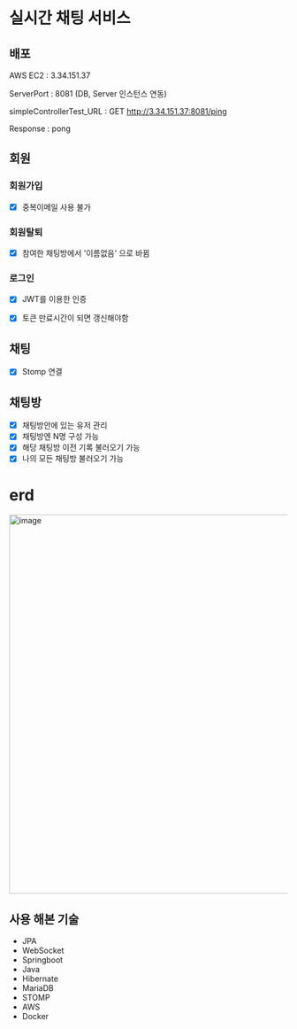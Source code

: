 # 실시간 채팅 서비스

## 배포
AWS EC2 : 3.34.151.37

ServerPort : 8081
(DB, Server 인스턴스 연동)

simpleControllerTest_URL 
: GET http://3.34.151.37:8081/ping

Response
: pong


## 회원
### 회원가입
- [x] 중복이메일 사용 불가
### 회원탈퇴
- [x] 참여한 채팅방에서 '이름없음' 으로 바뀜
### 로그인
- [x] JWT를 이용한 인증
- [x] 토큰 만료시간이 되면 갱신해야함


## 채팅
- [x] Stomp 연결

## 채팅방
- [x] 채팅방안에 있는 유저 관리
- [x] 채팅방엔 N명 구성 가능
- [x] 해당 채팅방 이전 기록 불러오기 가능
- [x] 나의 모든 채팅방 불러오기 가능

# erd
<img width="685" alt="image" src="https://user-images.githubusercontent.com/117346927/228537104-79ce4ce3-be0a-44a0-84ee-a748fc4c969f.png">

## 사용 해본 기술
- JPA
- WebSocket
- Springboot
- Java
- Hibernate
- MariaDB
- STOMP
- AWS
- Docker
